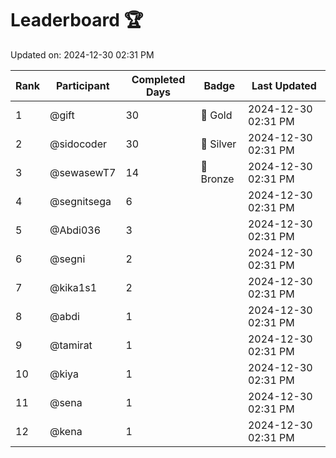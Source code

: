 # Leaderboard 🏆

Updated on: 2024-12-30 02:31 PM

| Rank | Participant       | Completed Days | Badge      | Last Updated         |
|------|-------------------|----------------|------------|----------------------|
| 1    | @gift             | 30             | 🏅 Gold     | 2024-12-30 02:31 PM |
| 2    | @sidocoder        | 30             | 🥈 Silver   | 2024-12-30 02:31 PM |
| 3    | @sewasewT7        | 14             | 🥉 Bronze   | 2024-12-30 02:31 PM |
| 4    | @segnitsega       | 6              |            | 2024-12-30 02:31 PM |
| 5    | @Abdi036          | 3              |            | 2024-12-30 02:31 PM |
| 6    | @segni            | 2              |            | 2024-12-30 02:31 PM |
| 7    | @kika1s1          | 2              |            | 2024-12-30 02:31 PM |
| 8    | @abdi             | 1              |            | 2024-12-30 02:31 PM |
| 9    | @tamirat          | 1              |            | 2024-12-30 02:31 PM |
| 10   | @kiya             | 1              |            | 2024-12-30 02:31 PM |
| 11   | @sena             | 1              |            | 2024-12-30 02:31 PM |
| 12   | @kena             | 1              |            | 2024-12-30 02:31 PM |
